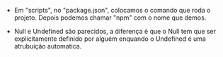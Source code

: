 - Em "scripts", no "package.json", colocamos o comando que roda o projeto.
Depois podemos chamar "npm" com o nome que demos.

- Null e Undefined são parecidos, a diferença é que o Null tem que ser
explicitamente definido por alguém enquando o Undefined é uma atrubuição
automatica.
